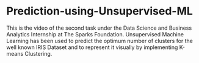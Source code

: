 # Prediction-using-Unsupervised-ML
This is the video of the second task under the Data Science and Business Analytics Internship at The Sparks Foundation.  Unsupervised Machine Learning has been used to predict the optimum number of clusters for the well known IRIS Dataset and to represent it visually by implementing K-means Clustering.
